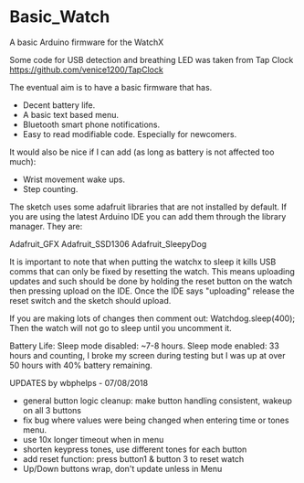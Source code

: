 # Basic_Watch
A basic Arduino firmware for the WatchX

Some code for USB detection and breathing LED was taken from Tap Clock
https://github.com/venice1200/TapClock

The eventual aim is to have a basic firmware that has. 
- Decent battery life.
- A basic text based menu.
- Bluetooth smart phone notifications.
- Easy to read modifiable code. Especially for newcomers.

It would also be nice if I can add (as long as battery is not affected too much):
- Wrist movement wake ups.
- Step counting.

The sketch uses some adafruit libraries that are not installed by default. If you are using the
latest Arduino IDE you can add them through the library manager. They are:

Adafruit_GFX
Adafruit_SSD1306
Adafruit_SleepyDog

It is important to note that when putting the watchx to sleep it kills USB comms that can only be fixed by resetting the watch.
This means uploading updates and such should be done by holding the reset button on the watch then pressing upload on the IDE.
Once the IDE says "uploading" release the reset switch and the sketch should upload.

If you are making lots of changes then comment out:
Watchdog.sleep(400);
Then the watch will not go to sleep until you uncomment it.

Battery Life:
Sleep mode disabled: ~7-8 hours.
Sleep mode enabled:  33 hours and counting, I broke my screen during testing but I was up at over 50 hours with 40% battery remaining.

UPDATES by wbphelps - 07/08/2018
- general button logic cleanup: make button handling consistent, wakeup on all 3 buttons
- fix bug where values were being changed when entering time or tones menu.
- use 10x longer timeout when in menu 
- shorten keypress tones, use different tones for each button
- add reset function: press button1 & button 3 to reset watch
- Up/Down buttons wrap, don't update unless in Menu
